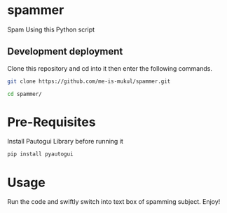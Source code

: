 # spammer
Spam Using this Python script

## Development deployment
Clone this repository and cd into it then enter the following commands.
```sh
git clone https://github.com/me-is-mukul/spammer.git
```
```sh
cd spammer/
```

# Pre-Requisites
Install Pautogui Library before running it
```sh
pip install pyautogui
```

# Usage
Run the code and swiftly switch into text box of spamming subject.
Enjoy!
